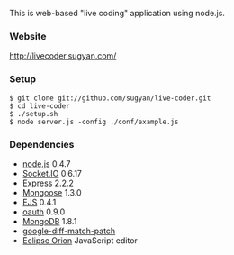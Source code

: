 This is web-based "live coding" application using node.js.

### Website
http://livecoder.sugyan.com/

### Setup
    $ git clone git://github.com/sugyan/live-coder.git
    $ cd live-coder
    $ ./setup.sh
    $ node server.js -config ./conf/example.js

### Dependencies
- [node.js](http://nodejs.org/) 0.4.7
 - [Socket.IO](http://socket.io/) 0.6.17
 - [Express](http://expressjs.com/) 2.2.2
 - [Mongoose](http://mongoosejs.com/) 1.3.0
 - [EJS](http://embeddedjs.com/) 0.4.1
 - [oauth](https://github.com/ciaranj/node-oauth) 0.9.0
- [MongoDB](http://www.mongodb.org/) 1.8.1
- [google-diff-match-patch](http://code.google.com/p/google-diff-match-patch/)
- [Eclipse Orion](http://wiki.eclipse.org/Orion) JavaScript editor
